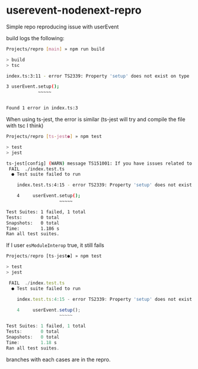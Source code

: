 # userevent-nodenext-repro
Simple repo reproducing issue with userEvent

build logs the following:

```sh
Projects/repro [main] » npm run build

> build
> tsc

index.ts:3:11 - error TS2339: Property 'setup' does not exist on type 'typeof import("${HOME}/Projects/repro/node_modules/@testing-library/user-event/dist/types/index")'.

3 userEvent.setup();
            ~~~~~


Found 1 error in index.ts:3
```

When using ts-jest, the error is similar (ts-jest will try and compile the file with tsc I think)

```sh
Projects/repro [ts-jest●] » npm test

> test
> jest

ts-jest[config] (WARN) message TS151001: If you have issues related to imports, you should consider setting `esModuleInterop` to `true` in your TypeScript configuration file (usually `tsconfig.json`). See https://blogs.msdn.microsoft.com/typescript/2018/01/31/announcing-typescript-2-7/#easier-ecmascript-module-interoperability for more information.
 FAIL  ./index.test.ts
  ● Test suite failed to run

    index.test.ts:4:15 - error TS2339: Property 'setup' does not exist on type 'typeof import("${HOME}/Projects/repro/node_modules/@testing-library/user-event/dist/types/index")'.

    4     userEvent.setup();
                    ~~~~~

Test Suites: 1 failed, 1 total
Tests:       0 total
Snapshots:   0 total
Time:        1.186 s
Ran all test suites.
```

If I user `esModuleInterop` true, it still fails

```jsx
Projects/repro [ts-jest●] » npm test            

> test
> jest

 FAIL  ./index.test.ts
  ● Test suite failed to run

    index.test.ts:4:15 - error TS2339: Property 'setup' does not exist on type 'typeof import("${HOME}/Projects/repro/node_modules/@testing-library/user-event/dist/types/index")'.

    4     userEvent.setup();
                    ~~~~~

Test Suites: 1 failed, 1 total
Tests:       0 total
Snapshots:   0 total
Time:        1.18 s
Ran all test suites.
```

branches with each cases are in the repro.
